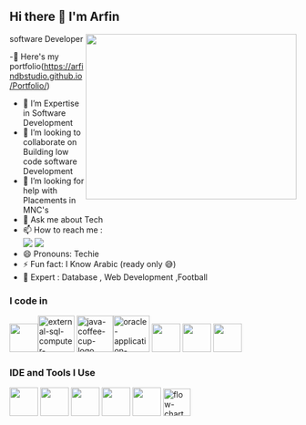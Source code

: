 ## Hi there 👋 I'm Arfin

software Developer
<img align="right" width="370" height="290" src="https://i.pinimg.com/originals/47/f0/34/47f0342cec72b800463bf003eac1257e.gif">

 -🔭 Here's my portfolio(https://arfindbstudio.github.io/Portfolio/)                                                  
- 🌱 I’m Expertise in Software Development
- 👯 I’m looking to collaborate on Building low code software Development
- 🤔 I’m looking for help with Placements in MNC's 
- 💬 Ask me about Tech
- 📫 How to reach me :
<br /> [<img src="https://img.shields.io/badge/instagram-1DA1F2?style=for-the-badge&logo=instagram&logoColor=purple" />](https://www.instagram.com/arfin_mohamed27/) [<img src="https://img.shields.io/badge/LinkedIn-0077B5?style=for-the-badge&logo=linkedin&logoColor=white" />](https://www.linkedin.com/in/mohd27/) 
- 😄 Pronouns: Techie
- ⚡ Fun fact: I Know Arabic (ready only 😅)
- 🔧 Expert : Database , Web Development ,Football

### I code in
  <img height="50" width="50" src="https://img.icons8.com/color/48/000000/oracle-logo.png" /><img width="64" height="64" src="https://img.icons8.com/external-flaticons-lineal-color-flat-icons/64/external-sql-computer-programming-flaticons-lineal-color-flat-icons.png" alt="external-sql-computer-programming-flaticons-lineal-color-flat-icons"/> <img width="64" height="64" src="https://img.icons8.com/fluency/64/java-coffee-cup-logo.png" alt="java-coffee-cup-logo"/><img width="64" height="64" src="https://img.icons8.com/plasticine/100/oracle-application-express.png" alt="oracle-application-express"/> 
<img height="50" width="50" src="https://img.icons8.com/color/48/000000/python.png" />  <img height="50" width="50" src="https://img.icons8.com/color/48/000000/mysql-logo.png"/> <img height="50" width="50" src="https://img.icons8.com/color/48/000000/mongodb.png"/>

### IDE and Tools I Use
<img height="50" width="50" src="https://img.icons8.com/color/48/000000/visual-studio-code-2019.png"/> <img height="50" width="50" src="https://img.icons8.com/color/50/000000/git.png"/> <img height="50" width="50" src="https://img.icons8.com/color/48/000000/github.png"/>   <img height="50" width="50" src="https://img.icons8.com/color/48/000000/figma--v1.png"/> <img height="50" width="50" src="https://img.icons8.com/color/48/000000/canva.png"/>
<img width="48" height="48" src="https://img.icons8.com/color-glass/48/flow-chart.png" alt="flow-chart"/>
